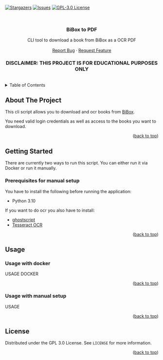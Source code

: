 <a name="readme-top"></a>

[![Stargazers][stars-shield]][stars-url]
[![Issues][issues-shield]][issues-url]
[![GPL-3.0 License][license-shield]][license-url]



<!-- PROJECT LOGO -->
<br />
<div align="center">
  <h3 align="center">BiBox to PDF</h3>

  <p align="center">
    CLI tool to download a book from BiBox as a OCR PDF
    <br />
    <br />
    <a href="https://github.com/LasseR15/bibox-to-pdf/issues">Report Bug</a>
    ·
    <a href="https://github.com/LasseR15/bibox-to-pdf/issues">Request Feature</a>
  </p>
</div>


<!-- DISCLAIMER -->
<div align="center">
  <h3>DISCLAIMER: THIS PROJECT IS FOR EDUCATIONAL PURPOSES ONLY</h3>
</div>
<br />

<!-- TABLE OF CONTENTS -->
<details>
  <summary>Table of Contents</summary>
  <ol>
    <li>
      <a href="#about-the-project">About The Project</a>
    </li>
    <li>
      <a href="#getting-started">Getting Started</a>
      <ul>
        <li><a href="#prerequisites-for-manual-setup">Prerequisites for manual setup</a></li>
      </ul>
    </li>
    <li>
      <a href="#usage">Usage</a>
      <ul>
        <li><a href="#usage-with-docker">Usage with Docker</a></li>
        <li><a href="#usage-with-manual-setup">Usage with manual setup</a></li>
      </ul>
    </li>
    <li><a href="#license">License</a></li>
  </ol>
</details>



<!-- ABOUT THE PROJECT -->
## About The Project

This cli script allows you to download and ocr books from [BiBox](https://www.bibox.schule/).

You need valid login credentials as well as access to the books you want to download.


<p align="right">(<a href="#readme-top">back to top</a>)</p>



<!-- GETTING STARTED -->
## Getting Started

There are currently two ways to run this script. You can either run it via Docker or run it manually.

### Prerequisites for manual setup

You have to install the following before running the application:
* Python 3.10

If you want to do ocr you also have to install:
* [ghostscript](https://www.ghostscript.com/)
* [Tesseract OCR](https://github.com/tesseract-ocr/tesseract)


<p align="right">(<a href="#readme-top">back to top</a>)</p>

<!-- USAGE EXAMPLES -->
## Usage

### Usage with docker

USAGE DOCKER

<p align="right">(<a href="#readme-top">back to top</a>)</p>

### Usage with manual setup

USAGE

<p align="right">(<a href="#readme-top">back to top</a>)</p>




<!-- LICENSE -->
## License

Distributed under the GPL 3.0 License. See `LICENSE` for more information.

<p align="right">(<a href="#readme-top">back to top</a>)</p>




<!-- MARKDOWN LINKS & IMAGES -->
<!-- https://www.markdownguide.org/basic-syntax/#reference-style-links -->
[stars-shield]: https://img.shields.io/github/stars/LasseR15/bibox-to-pdf.svg?style=for-the-badge
[stars-url]: https://github.com/LasseR15/bibox-to-pdf/stargazers
[issues-shield]: https://img.shields.io/github/issues/LasseR15/bibox-to-pdf.svg?style=for-the-badge
[issues-url]: https://github.com/LasseR15/bibox-to-pdf/issues
[license-shield]: https://img.shields.io/github/license/LasseR15/bibox-to-pdf.svg?style=for-the-badge
[license-url]: https://github.com/LasseR15/bibox-to-pdf/blob/release/LICENSE
